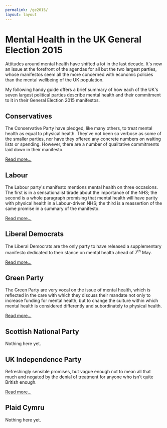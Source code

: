 ```yaml
---
permalink: /ge2015/
layout: layout
---
```


# Mental Health in the UK General Election 2015

Attitudes around mental health have shifted a lot in the last decade.
It's now an issue at the forefront of the agendas for all but the two largest parties,
whose manifestos seem all the more concerned with economic policies than the mental wellbeing of the UK population.

My following handy guide offers a brief summary of how each of the UK's seven largest political parties
describe mental health and their commitment to it in their General Election 2015 manifestos.

## Conservatives

The Conservative Party have pledged, like many others,
to treat mental health as equal to physical health.
They've not been so verbose as some of the smaller parties,
nor have they offered any concrete numbers on waiting lists or spending.
However, there are a number of qualitative commitments laid down in their manifesto.

[Read more&hellip;](./conservative)

## Labour
The Labour party's manifesto mentions mental health on three occasions.
The first is in a sensationalist tirade about the importance of the NHS;
the second is a whole paragraph promising that mental health will have parity with
physical health in a Labour-driven NHS;
the third is a reassertion of the same promise in a summary of the manifesto.

[Read more&hellip;](./labour)

## Liberal Democrats
The Liberal Democrats are the only party to have released a supplementary manifesto
dedicated to their stance on mental health ahead of 7<sup>th</sup> May.

[Read more&hellip;](./libdem)

## Green Party

The Green Party are very vocal on the issue of mental health,
which is reflected in the care with which they discuss their
mandate not only to increase funding for mental health, but
to change the culture within which mental health is considered
differently and subordinately to physical health.

[Read more&hellip;](./green)

## Scottish National Party

Nothing here yet.

## UK Independence Party

Refreshingly sensible promises, but vague enough not to mean all that much and negated by the denial of treatment for anyone who isn't quite British enough.

[Read more&hellip;](./ukip)

## Plaid Cymru

Nothing here yet.